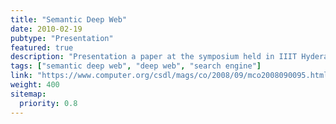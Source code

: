 ```yaml
---
title: "Semantic Deep Web"
date: 2010-02-19
pubtype: "Presentation"
featured: true
description: "Presentation a paper at the symposium held in IIIT Hyderabad, it was based on an article published in the IEEE Computer Society magazine september 2008 edition. The article discussed about Semantic Deep Web and is co-authored by Prof. Geller and two of his students."
tags: ["semantic deep web", "deep web", "search engine"]
link: "https://www.computer.org/csdl/mags/co/2008/09/mco2008090095.html"
weight: 400
sitemap:
  priority: 0.8
---
```

